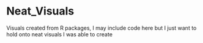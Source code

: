 # Neat_Visuals
Visuals created from R packages, I may include code here but I just want to hold onto neat visuals I was able to create

